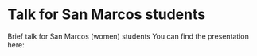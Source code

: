 # Talk for San Marcos students
Brief talk for San Marcos (women) students 
You can find the presentation here: